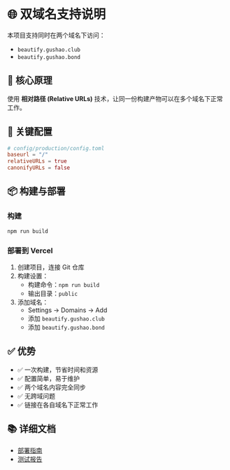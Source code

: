 # 🌐 双域名支持说明

本项目支持同时在两个域名下访问：
- `beautify.gushao.club`
- `beautify.gushao.bond`

## 🎯 核心原理

使用 **相对路径 (Relative URLs)** 技术，让同一份构建产物可以在多个域名下正常工作。

## 🔧 关键配置

```toml
# config/production/config.toml
baseurl = "/"
relativeURLs = true
canonifyURLs = false
```

## 📦 构建与部署

### 构建
```bash
npm run build
```

### 部署到 Vercel
1. 创建项目，连接 Git 仓库
2. 构建设置：
   - 构建命令：`npm run build`
   - 输出目录：`public`
3. 添加域名：
   - Settings → Domains → Add
   - 添加 `beautify.gushao.club`
   - 添加 `beautify.gushao.bond`

## ✅ 优势

- ✅ 一次构建，节省时间和资源
- ✅ 配置简单，易于维护
- ✅ 两个域名内容完全同步
- ✅ 无跨域问题
- ✅ 链接在各自域名下正常工作

## 📚 详细文档

- [部署指南](./DEPLOYMENT.md)
- [测试报告](./DUAL-DOMAIN-TEST.md)
